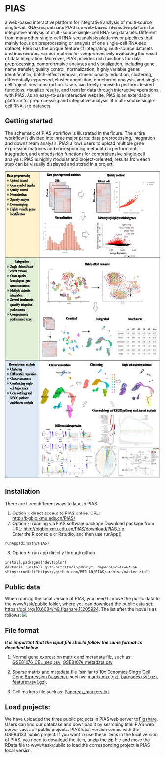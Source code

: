 # PIAS
a web-based interactive platform for integrative analysis of multi-source single-cell RNA-seq datasets
PIAS is a web-based interactive platform for integrative analysis of multi-source single-cell RNA-seq datasets. Different from many other single-cell RNA-seq analysis 
platforms or pipelines that mainly focus on preprocessing or analysis of one single-cell RNA-seq dataset, PIAS has the unique feature of integrating multi-source datasets 
and incorporates various metrics for comprehensively evaluating the result of data integration. Moreover, PIAS provides rich functions for data preprocessing, comprehensive 
analyses and visualization, including gene name transfer, quality control, normalization, highly variable genes identification, batch-effect removal, dimensionality 
reduction, clustering, differentially expressed, cluster annotation, enrichment analysis, and single-cell trajectories construction. Users can freely choose to perform 
desired functions, visualize results, and transfer data through interactive operations with PIAS. As an easy-to-use interactive website, PIAS is an extendable platform for 
preprocessing and integrative analysis of multi-source single-cell RNA-seq datasets.

## Getting started

The schematic of PIAS workflow is illustrated in the figure. The entire workflow is divided into three major parts: data preprocessing, integration and downstream analysis. 
PIAS allows users to upload multiple gene expression matrices and corresponding metadata to perform data integration, and embeds rich functions for comprehensive single-cell 
analysis. PIAS is highly modular and project-oriented; results from each step can be visually displayed and stored in a project.

<img src=workflow.png height="1000">


## Installation

There are three different ways to launch PIAS: 
1)	Option 1: direct access to PIAS online. 
URL: http://bigbio.xmu.edu.cn/PIAS/
2)	Option 2: running via PIAS software package 
Download package from URL: http://bigbio.xmu.edu.cn/PIAS/download/PIAS.zip.  
Enter the R console or Rstudio, and then use runApp()
```{r}
runApp(dirpath/PIAS)
```
3)	Option 3: run app directly through github
```{r}
install.packages("devtools")
devtools::install_github("rstudio/shiny", dependencies=FALSE)
shiny::runUrl("https://github.com/BMILAB/PIAS/archive/master.zip")
```

## Public data
When running the local version of PIAS, you need to move the public data to the www/task/public folder, where you can download the public data set: https://doi.org/10.6084/m9.figshare.13205924. The list after the move is as follows:
<img src=public.png>

## File format
__*It is important that the input file should follow the same format as descibed below.*__

1) Normal gene expression matrix and metadata file, such as: [GSE81076_CEL_seq.csv](www/example_data/GSE81076_CEL_seq.zip), [GSE81076_metadata.csv](www/example_data/GSE81076_metadata.zip).
   
2) Sparse matrix and metadata file (similar to [10x Genomics Single Cell Gene Expression Datasets](https://www.10xgenomics.com/resources/datasets/)), such as:  [matrix.mtx(.gz)](http://bigbio.xmu.edu.cn/PIAS/download/matrix.mtx.gz), [barcodes.tsv(.gz)](http://bigbio.xmu.edu.cn/PIAS/download/barcodes.tsv.gz), [features.tsv(.gz)](http://bigbio.xmu.edu.cn/PIAS/download/features.tsv.gz).

3) Cell markers file,such as: [Pancreas_markers.txt](www/example_data/Pancreas_markers.txt).


## Load projects:
We have uploaded the three public projects in PIAS web server to [Figshare](https://doi.org/10.6084/m9.figshare.13205924). Users can find our database and download it by searching title. PIAS web server saves all public projects. PIAS local version comes with the GSE84133 public project. If you want to use these items in the local version of PIAS, you need to download the item, unzip the zip file and move the RData file to www/task/public to load the corresponding project in PIAS local version.

